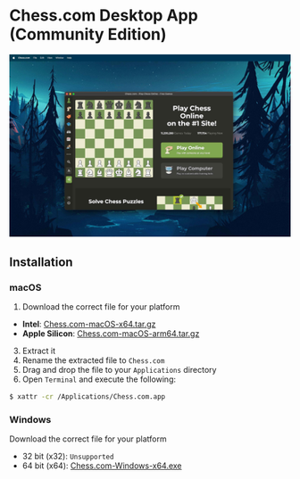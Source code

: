 # Chess.com Desktop App (Community Edition)

![screenshot](assets/screenshot.jpg)

## Installation
### macOS
1. Download the correct file for your platform
 - **Intel**: [Chess.com-macOS-x64.tar.gz](https://github.com/damianperera/chess.com/releases/download/latest/Chess.com-macOS-x64.tar.gz)
 - **Apple Silicon**: [Chess.com-macOS-arm64.tar.gz](https://github.com/damianperera/chess.com/releases/download/latest/Chess.com-macOS-arm64.tar.gz)
3. Extract it
4. Rename the extracted file to `Chess.com`
5. Drag and drop the file to your `Applications` directory
6. Open `Terminal` and execute the following:
  ```sh
  $ xattr -cr /Applications/Chess.com.app
  ```
### Windows
Download the correct file for your platform
 - 32 bit (x32): `Unsupported`
 - 64 bit (x64): [Chess.com-Windows-x64.exe](https://github.com/damianperera/chess.com/releases/download/2022.10.25.080357/Chess.com-Windows-x64.exe)
